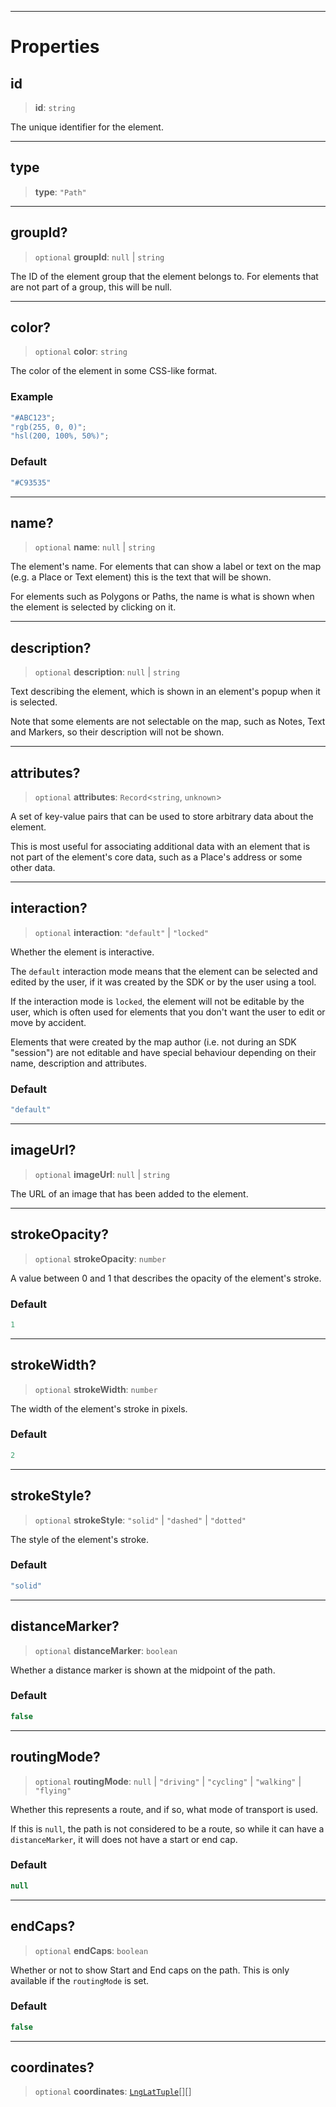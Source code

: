 ***

# Properties

## id

> **id**: `string`

The unique identifier for the element.

***

## type

> **type**: `"Path"`

***

## groupId?

> `optional` **groupId**: `null` | `string`

The ID of the element group that the element belongs to.
For elements that are not part of a group, this will be null.

***

## color?

> `optional` **color**: `string`

The color of the element in some CSS-like format.

### Example

```typescript
"#ABC123";
"rgb(255, 0, 0)";
"hsl(200, 100%, 50%)";
```

### Default

```ts
"#C93535"
```

***

## name?

> `optional` **name**: `null` | `string`

The element's name. For elements that can show a label or text on
the map (e.g. a Place or Text element) this is the text that will be shown.

For elements such as Polygons or Paths, the name is what is shown when
the element is selected by clicking on it.

***

## description?

> `optional` **description**: `null` | `string`

Text describing the element, which is shown in an element's popup when it
is selected.

Note that some elements are not selectable on the map, such as Notes, Text
and Markers, so their description will not be shown.

***

## attributes?

> `optional` **attributes**: `Record`<`string`, `unknown`>

A set of key-value pairs that can be used to store arbitrary data about the element.

This is most useful for associating additional data with an element that is not
part of the element's core data, such as a Place's address or some other
data.

***

## interaction?

> `optional` **interaction**: `"default"` | `"locked"`

Whether the element is interactive.

The `default` interaction mode means that the element can be selected and edited by
the user, if it was created by the SDK or by the user using a tool.

If the interaction mode is `locked`, the element will not be editable by the user,
which is often used for elements that you don't want the user to edit or move by
accident.

Elements that were created by the map author (i.e. not during an SDK "session") are
not editable and have special behaviour depending on their name, description and
attributes.

### Default

```ts
"default"
```

***

## imageUrl?

> `optional` **imageUrl**: `null` | `string`

The URL of an image that has been added to the element.

***

## strokeOpacity?

> `optional` **strokeOpacity**: `number`

A value between 0 and 1 that describes the opacity of the element's stroke.

### Default

```ts
1
```

***

## strokeWidth?

> `optional` **strokeWidth**: `number`

The width of the element's stroke in pixels.

### Default

```ts
2
```

***

## strokeStyle?

> `optional` **strokeStyle**: `"solid"` | `"dashed"` | `"dotted"`

The style of the element's stroke.

### Default

```ts
"solid"
```

***

## distanceMarker?

> `optional` **distanceMarker**: `boolean`

Whether a distance marker is shown at the midpoint of the path.

### Default

```ts
false
```

***

## routingMode?

> `optional` **routingMode**: `null` | `"driving"` | `"cycling"` | `"walking"` | `"flying"`

Whether this represents a route, and if so, what mode of transport
is used.

If this is `null`, the path is not considered to be a route, so while it
can have a `distanceMarker`, it will does not have a start or end cap.

### Default

```ts
null
```

***

## endCaps?

> `optional` **endCaps**: `boolean`

Whether or not to show Start and End caps on the path. This is
only available if the `routingMode` is set.

### Default

```ts
false
```

***

## coordinates?

> `optional` **coordinates**: [`LngLatTuple`](../Shared/LngLatTuple.md)\[]\[]
